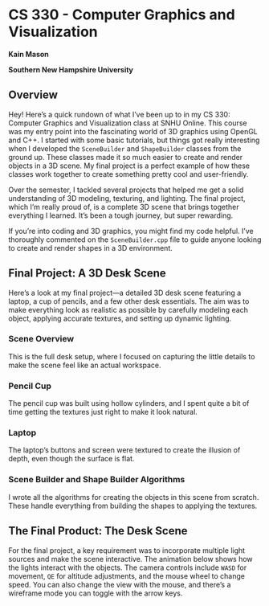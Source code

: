 
# CS 330 - Computer Graphics and Visualization  
**Kain Mason**

**Southern New Hampshire University**

## Overview

Hey! Here’s a quick rundown of what I’ve been up to in my CS 330: Computer Graphics and Visualization class at SNHU Online. This course was my entry point into the fascinating world of 3D graphics using OpenGL and C++. I started with some basic tutorials, but things got really interesting when I developed the `SceneBuilder` and `ShapeBuilder` classes from the ground up. These classes made it so much easier to create and render objects in a 3D scene. My final project is a perfect example of how these classes work together to create something pretty cool and user-friendly.

Over the semester, I tackled several projects that helped me get a solid understanding of 3D modeling, texturing, and lighting. The final project, which I’m really proud of, is a complete 3D scene that brings together everything I learned. It’s been a tough journey, but super rewarding.

If you’re into coding and 3D graphics, you might find my code helpful. I’ve thoroughly commented on the `SceneBuilder.cpp` file to guide anyone looking to create and render shapes in a 3D environment.

## Final Project: A 3D Desk Scene

Here’s a look at my final project—a detailed 3D desk scene featuring a laptop, a cup of pencils, and a few other desk essentials. The aim was to make everything look as realistic as possible by carefully modeling each object, applying accurate textures, and setting up dynamic lighting.

### Scene Overview

This is the full desk setup, where I focused on capturing the little details to make the scene feel like an actual workspace.

### Pencil Cup

The pencil cup was built using hollow cylinders, and I spent quite a bit of time getting the textures just right to make it look natural.

### Laptop

The laptop’s buttons and screen were textured to create the illusion of depth, even though the surface is flat.

### Scene Builder and Shape Builder Algorithms

I wrote all the algorithms for creating the objects in this scene from scratch. These handle everything from building the shapes to applying the textures.

## The Final Product: The Desk Scene

For the final project, a key requirement was to incorporate multiple light sources and make the scene interactive. The animation below shows how the lights interact with the objects. The camera controls include `WASD` for movement, `QE` for altitude adjustments, and the mouse wheel to change speed. You can also change the view with the mouse, and there’s a wireframe mode you can toggle with the arrow keys.
